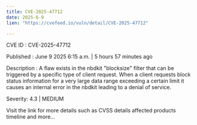 ```yaml
---
title: CVE-2025-47712
date: 2025-6-9
lien: "https://cvefeed.io/vuln/detail/CVE-2025-47712"

---
```


CVE ID : CVE-2025-47712

Published :  June 9
2025
6:15 a.m. | 5 hours
57 minutes ago

Description : A flaw exists in the nbdkit "blocksize" filter that can be triggered by a specific type of client request. When a client requests block status information for a very large data range
exceeding a certain limit
it causes an internal error in the nbdkit
leading to a denial of service.

Severity: 4.3 | MEDIUM

Visit the link for more details
such as CVSS details
affected products
timeline
and more...
